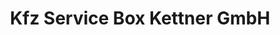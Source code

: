 ---
title: "Kfz Service Box Kettner GmbH"
url: /staebelow/kfz-service-box-kettner-gmbh/
shop: Autowerkstatt
---
